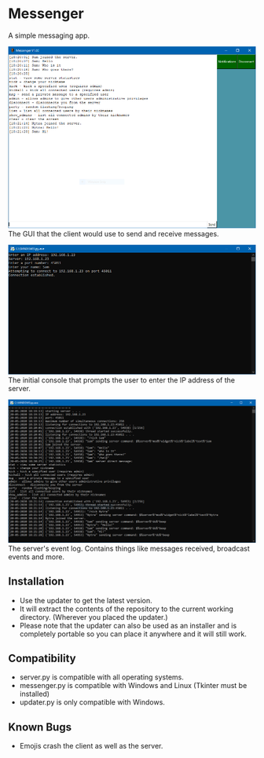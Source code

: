 # Messenger

A simple messaging app.

![Client GUI](https://github.com/Nytra/Py3_Messenger/blob/master/messenger_client.png)
The GUI that the client would use to send and receive messages.

![Client Connection Prompt](https://github.com/Nytra/Py3_Messenger/blob/master/client_connection_prompt.png)
The initial console that prompts the user to enter the IP address of the server.

![Server Event Log](https://github.com/Nytra/Py3_Messenger/blob/master/server_log.png)
The server's event log. Contains things like messages received, broadcast events and more.

Installation
-----------------------

- Use the updater to get the latest version.
- It will extract the contents of the repository to the current working directory. (Wherever you placed the updater.)
- Please note that the updater can also be used as an installer and is completely portable so you can place it anywhere and it will still work.


Compatibility
-------------

- server.py is compatible with all operating systems.
- messenger.py is compatible with Windows and Linux (Tkinter must be installed)
- updater.py is only compatible with Windows.


Known Bugs
----------

- Emojis crash the client as well as the server.
